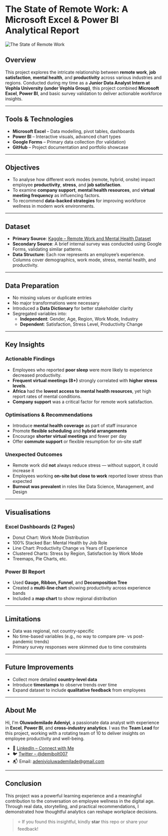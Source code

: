 # The State of Remote Work: A Microsoft Excel & Power BI Analytical Report


![The State of Remote Work](https://github.com/user-attachments/assets/3ff2036e-53eb-4980-83b1-e0cb74e08952)


##  Overview
This project explores the intricate relationship between **remote work**, **job satisfaction**, **mental health**, and **productivity** across various industries and regions. Conducted during my time as a **Junior Data Analyst Intern at Vephla University (under Vephla Group)**, this project combined **Microsoft Excel**, **Power BI**, and basic survey validation to deliver actionable workforce insights.

---

##  Tools & Technologies
- **Microsoft Excel** – Data modelling, pivot tables, dashboards
- **Power BI** – Interactive visuals, advanced chart types
- **Google Forms** – Primary data collection (for validation)
- **GitHub** – Project documentation and portfolio showcase

---

##  Objectives
- To analyse how different work modes (remote, hybrid, onsite) impact employee **productivity**, **stress**, and **job satisfaction**.
- To examine **company support**, **mental health resources**, and **virtual meeting frequency** as influencing factors.
- To recommend **data-backed strategies** for improving workforce wellness in modern work environments.

---

##  Dataset
- **Primary Source**: [Kaggle – Remote Work and Mental Health Dataset](https://www.kaggle.com/datasets/waqi786/remote-work-and-mental-health)
- **Secondary Source**: A brief internal survey was conducted using Google Forms, validating similar patterns.
- **Data Structure**: Each row represents an employee’s experience. Columns cover demographics, work mode, stress, mental health, and productivity.

---

## Data Preparation
- No missing values or duplicate entries
- No major transformations were necessary
- Introduced a **Data Dictionary** for better stakeholder clarity
- Segregated variables into:
  - **Independent**: Gender, Age, Region, Work Mode, Industry
  - **Dependent**: Satisfaction, Stress Level, Productivity Change

---

##  Key Insights

### Actionable Findings
- Employees who reported **poor sleep** were more likely to experience decreased productivity.
- **Frequent virtual meetings (8+)** strongly correlated with **higher stress levels**.
- **Africa** had the **lowest access to mental health resources**, yet high report rates of mental conditions.
- **Company support** was a critical factor for remote work satisfaction.

### Optimisations & Recommendations
- Introduce **mental health coverage** as part of staff insurance
- Promote **flexible scheduling** and **hybrid arrangements**
- Encourage **shorter virtual meetings** and fewer per day
- Offer **commute support** or flexible resumption for on-site staff

###  Unexpected Outcomes
- Remote work did **not** always reduce stress — without support, it could increase it
- Employees working **on-site but close to work** reported lower stress than expected
- **Burnout was prevalent** in roles like Data Science, Management, and Design

---

##  Visualisations

###  Excel Dashboards (2 Pages)
- Donut Chart: Work Mode Distribution
- 100% Stacked Bar: Mental Health by Job Role
- Line Chart: Productivity Change vs Years of Experience
- Clustered Charts: Stress by Region, Satisfaction by Work Mode
- Treemaps, Pie Charts, etc.

###  Power BI Report
- Used **Gauge, Ribbon, Funnel**, and **Decomposition Tree**
- Created a **multi-line chart** showing productivity across experience bands
- Included a **map chart** to show regional distribution

---

##  Limitations
- Data was regional, not country-specific
- No time-based variables (e.g., no way to compare pre- vs post-pandemic trends)
- Primary survey responses were skimmed due to time constraints

---

##  Future Improvements
- Collect more detailed **country-level data**
- Introduce **timestamps** to observe trends over time
- Expand dataset to include **qualitative feedback** from employees

---

##  About Me

Hi, I'm **Oluwademilade Adeniyi**, a passionate data analyst with experience in **Excel**, **Power BI**, and **cross-industry analytics**. I was the **Team Lead** for this project, working with a rotating team of 10 to deliver insights on employee productivity and well-being.

- 🔗 [LinkedIn – Connect with Me](https://www.linkedin.com/in/adeniyioluwademilade)
- 🐦 [Twitter – @demibolt007](https://twitter.com/demibolt007)
- 📬 Email: adeniyioluwademilade@gmail.com

---

##  Conclusion

This project was a powerful learning experience and a meaningful contribution to the conversation on employee wellness in the digital age. Through real data, storytelling, and practical recommendations, I demonstrated how thoughtful analytics can reshape workplace decisions.

> ⭐ If you found this insightful, kindly **star** this repo or share your feedback!


